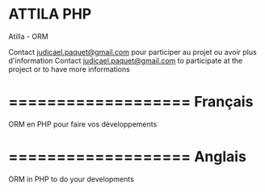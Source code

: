 ATTILA PHP
=====================

Atilla - ORM

Contact judicael.paquet@gmail.com pour participer au projet ou avoir plus d'information
Contact judicael.paquet@gmail.com to participate at the project or to have more informations

===================
Français
===================

ORM en PHP pour faire vos développements

===================
Anglais
===================

ORM in PHP to do your developments 
